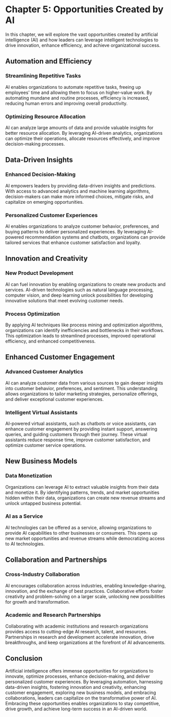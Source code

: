Chapter 5: Opportunities Created by AI
======================================

In this chapter, we will explore the vast opportunities created by artificial intelligence (AI) and how leaders can leverage intelligent technologies to drive innovation, enhance efficiency, and achieve organizational success.

Automation and Efficiency
-------------------------

### Streamlining Repetitive Tasks

AI enables organizations to automate repetitive tasks, freeing up employees' time and allowing them to focus on higher-value work. By automating mundane and routine processes, efficiency is increased, reducing human errors and improving overall productivity.

### Optimizing Resource Allocation

AI can analyze large amounts of data and provide valuable insights for better resource allocation. By leveraging AI-driven analytics, organizations can optimize their operations, allocate resources effectively, and improve decision-making processes.

Data-Driven Insights
--------------------

### Enhanced Decision-Making

AI empowers leaders by providing data-driven insights and predictions. With access to advanced analytics and machine learning algorithms, decision-makers can make more informed choices, mitigate risks, and capitalize on emerging opportunities.

### Personalized Customer Experiences

AI enables organizations to analyze customer behavior, preferences, and buying patterns to deliver personalized experiences. By leveraging AI-powered recommendation systems and chatbots, organizations can provide tailored services that enhance customer satisfaction and loyalty.

Innovation and Creativity
-------------------------

### New Product Development

AI can fuel innovation by enabling organizations to create new products and services. AI-driven technologies such as natural language processing, computer vision, and deep learning unlock possibilities for developing innovative solutions that meet evolving customer needs.

### Process Optimization

By applying AI techniques like process mining and optimization algorithms, organizations can identify inefficiencies and bottlenecks in their workflows. This optimization leads to streamlined processes, improved operational efficiency, and enhanced competitiveness.

Enhanced Customer Engagement
----------------------------

### Advanced Customer Analytics

AI can analyze customer data from various sources to gain deeper insights into customer behavior, preferences, and sentiment. This understanding allows organizations to tailor marketing strategies, personalize offerings, and deliver exceptional customer experiences.

### Intelligent Virtual Assistants

AI-powered virtual assistants, such as chatbots or voice assistants, can enhance customer engagement by providing instant support, answering queries, and guiding customers through their journey. These virtual assistants reduce response time, improve customer satisfaction, and optimize customer service operations.

New Business Models
-------------------

### Data Monetization

Organizations can leverage AI to extract valuable insights from their data and monetize it. By identifying patterns, trends, and market opportunities hidden within their data, organizations can create new revenue streams and unlock untapped business potential.

### AI as a Service

AI technologies can be offered as a service, allowing organizations to provide AI capabilities to other businesses or consumers. This opens up new market opportunities and revenue streams while democratizing access to AI technologies.

Collaboration and Partnerships
------------------------------

### Cross-Industry Collaboration

AI encourages collaboration across industries, enabling knowledge-sharing, innovation, and the exchange of best practices. Collaborative efforts foster creativity and problem-solving on a larger scale, unlocking new possibilities for growth and transformation.

### Academic and Research Partnerships

Collaborating with academic institutions and research organizations provides access to cutting-edge AI research, talent, and resources. Partnerships in research and development accelerate innovation, drive breakthroughs, and keep organizations at the forefront of AI advancements.

Conclusion
----------

Artificial intelligence offers immense opportunities for organizations to innovate, optimize processes, enhance decision-making, and deliver personalized customer experiences. By leveraging automation, harnessing data-driven insights, fostering innovation and creativity, enhancing customer engagement, exploring new business models, and embracing collaborations, leaders can capitalize on the transformative power of AI. Embracing these opportunities enables organizations to stay competitive, drive growth, and achieve long-term success in an AI-driven world.
